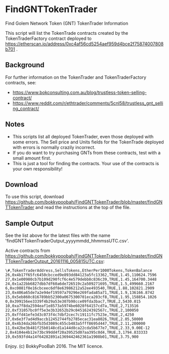 # FindGNTTokenTrader
Find Golem Network Token (GNT) TokenTrader Information

This script will list the TokenTrade contracts created by the TokenTraderFactory contract deployed to https://etherscan.io/address/0xc4af56cd5254aef959d4bce2f75874007808b701 .

## Background
For further information on the TokenTrader and TokenTraderFactory contracts, see:
* https://www.bokconsulting.com.au/blog/trustless-token-selling-contract/
* https://www.reddit.com/r/ethtrader/comments/5cnl58/trustless_gnt_selling_contract/

## Notes
* This scripts list all deployed TokenTrader, even those deployed with some errors. The Sell price and Units fields for the TokenTrade deployed with errors is normally crazily incorrect.
* If you do want to try purchasing GNTs from these contracts, test with  a small amount first.
* This is just a tool for finding the contracts. Your use of the contracts is your own responsibility!

## Download
To use this script, download https://github.com/bokkypoobah/FindGNTTokenTrader/blob/master/findGNTTokenTrader and read the instructions at the top of the file.

## Sample Output

See the list above for the latest files with the name 'findGNTTokenTraderOutput_yyyymmdd_hhmmssUTC.csv'.

Active contracts from https://github.com/bokkypoobah/FindGNTTokenTrader/blob/master/findGNTTokenTraderOutput_20161116_005815UTC.csv:

    \#,TokenTraderAddress,SellsTokens,EtherPer1000Tokens,TokenBalance
    26,0x4b17f65fc6450cbcced9e893dd84123a5fc13362,TRUE,1.45,110624.7596
    27,0x1e00980cb7b109d290fcf6c4e579debb8c836c39,TRUE,1.45,164700.3448
    24,0x1a22bb6827dbb7df60a6de726519c2a509271695,TRUE,1.5,499660.2167
    6,0xc0081f0e16cbceec6df8e63986212a52ee493540,TRUE,1.88,102821.2909
    23,0x406a65de7a2e94ef19597a79296e269fada85a71,TRUE,1.9,136166.8742
    15,0x5eb860c816789bb52300a0675300701eca203cf8,TRUE,1.95,158854.1026
    0,0x399156ee3339f4b29a53e307b98cce09fda3bac7,TRUE,2,5430.015
    10,0xa7f8da2594eaf1e8573a5974be6028f64157cd7a,TRUE,2,713516
    22,0xf31057bc0ff5e3e3b32652b29c0451624392567c,TRUE,2,100050
    25,0xffd41efe3d3c073f4c7dbf2cec7c19111fc7523e,TRUE,2,4250
    17,0x6e3f7ad4d9accb12452744fb2785ecac31ea8026,TRUE,2.05,50000
    18,0x4b34da26bfb35d3089c455cb483a5fff8695d447,TRUE,2.11,200000
    11,0x42be3b481f25b0148cd1a144d8ca22cda5b677e7,TRUE,2.33,9.00E-12
    2,0x4104e4b12e73bc99dd4f20a39525d07aa395c0d4,TRUE,3,1794.833333
    19,0x593fd4a14f64282891a1369442462361a1908b01,TRUE,3.75,900


Enjoy. (c) BokkyPooBah 2016. The MIT licence.
